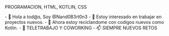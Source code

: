 <HTML>
<HEAD>
<TITLE> El blog de Nand0B3rt0n3 </TITLE>
<META>PROGRAMACION, HTML, KOTLIN, CSS</META>
</HEAD>
<BODY>
<P>
- 👋 Hola a tod@s, Soy @Nand0B3rt0n3
- 👀 Estoy interesado en trabajar en proyectos nuevos.
- 🌱 Ahora estoy reciclandome con codigos nuevos como Kotlin.
- 💞️ TELETRABAJO Y COWORKING
- 📫 SIEMPRE NUEVOS RETOS
</P>
<P>
<!---
NO DUDEIS EN CONTACTARME
--->
</P>
</BODY>
</HTML>
